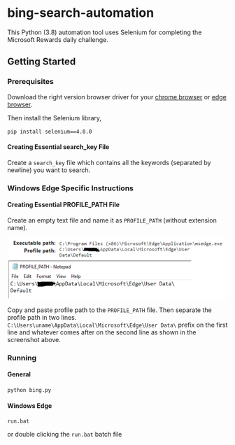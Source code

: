 # bing-search-automation
This Python (3.8) automation tool uses Selenium for completing the Microsoft Rewards daily challenge.

## Getting Started
### Prerequisites

Download the right version browser driver for your [chrome browser](https://sites.google.com/a/chromium.org/chromedriver/home) or [edge browser](https://developer.microsoft.com/en-us/microsoft-edge/tools/webdriver/).  

Then install the Selenium library,

```
pip install selenium==4.0.0
```

#### Creating Essential search_key File
Create a `search_key` file which contains all the keywords (separated by newline) you want to search.

### Windows Edge Specific Instructions
#### Creating Essential PROFILE_PATH File

Create an empty text file and name it as `PROFILE_PATH` (without extension name).  

![profile_path](./screenshots/path.png)

Copy and paste profile path to the `PROFILE_PATH` file. Then separate the profile path in two lines. `C:\Users\uname\AppData\Local\Microsoft\Edge\User Data\` prefix on the first line and whatever comes after on the second line as shown in the screenshot above.

### Running
#### General
```
python bing.py
```

#### Windows Edge
```
run.bat
```
or double clicking the `run.bat` batch file
